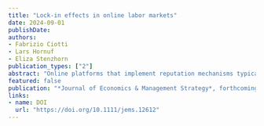 ```yaml
---
title: "Lock-in effects in online labor markets"
date: 2024-09-01
publishDate: 
authors: 
- Fabrizio Ciotti
- Lars Hornuf
- Eliza Stenzhorn
publication_types: ["2"]
abstract: "Online platforms that implement reputation mechanisms typically prevent the transfer of ratings to other platforms, leading to lock‐in effects and high switching costs for users. Platforms are able to capitalize on this arrangement, for example, by charging their users higher fees. In this paper, we theoretically and experimentally investigate the effects of platform pricing on workers' switching behavior in online labor markets and analyze whether a policy regime with reputation portability could mitigate lock‐in effects and reduce the likelihood of worker capitalization by the platform. We examine switching motives in depth, differentiating between monetary motives and fairness preferences. We provide theoretical evidence for the existence of switching costs if reputation mechanisms are platform‐specific. Our model predicts that reputation portability lowers switching costs, eliminating the possibility for platforms to capitalize on lock‐in effects. We test our predictions using an online lab‐in‐the‐field experiment. The results are in line with our theoretical model and show that platforms can capitalize on lock‐in effects more effectively in a policy regime without reputation portability. We also find that reputation portability has a positive impact on worker mobility and the wages of highly rated workers. The data further show that the switching of workers is primarily driven by monetary motives, but perceiving the platform fee as unfair also plays a significant role for workers."
featured: false
publication: "*Journal of Economics & Management Strategy*, forthcoming"
links:
- name: DOI
  url: "https://doi.org/10.1111/jems.12612"
---
```


